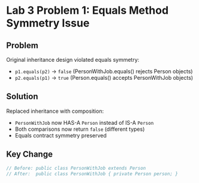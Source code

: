 # Lab 3 Problem 1: Equals Method Symmetry Issue

## Problem
Original inheritance design violated equals symmetry:
- `p1.equals(p2)` → `false` (PersonWithJob.equals() rejects Person objects)
- `p2.equals(p1)` → `true` (Person.equals() accepts PersonWithJob objects)

## Solution
Replaced inheritance with composition:
- `PersonWithJob` now HAS-A `Person` instead of IS-A `Person`
- Both comparisons now return `false` (different types)
- Equals contract symmetry preserved

## Key Change
```java
// Before: public class PersonWithJob extends Person
// After:  public class PersonWithJob { private Person person; }
```